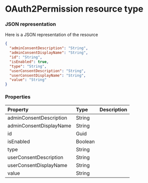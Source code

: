 # OAuth2Permission resource type



### JSON representation

Here is a JSON representation of the resource

```json
{
  "adminConsentDescription": "String",
  "adminConsentDisplayName": "String",
  "id": "String",
  "isEnabled": true,
  "type": "String",
  "userConsentDescription": "String",
  "userConsentDisplayName": "String",
  "value": "String"
}

```
### Properties
| Property	   | Type	|Description|
|:---------------|:--------|:----------|
|adminConsentDescription|String||
|adminConsentDisplayName|String||
|id|Guid||
|isEnabled|Boolean||
|type|String||
|userConsentDescription|String||
|userConsentDisplayName|String||
|value|String||

<!-- uuid: 0097bb28-a275-4060-bf1c-a3b48b91950c
2015-10-09 17:20:41 UTC -->